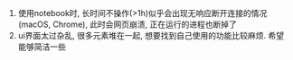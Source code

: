 1. 使用notebook时, 长时间不操作(>1h)似乎会出现无响应断开连接的情况(macOS, Chrome), 此时会网页崩溃, 正在运行的进程也断掉了
2. ui界面太过杂乱, 很多元素堆在一起, 想要找到自己使用的功能比较麻烦. 希望能够简洁一些